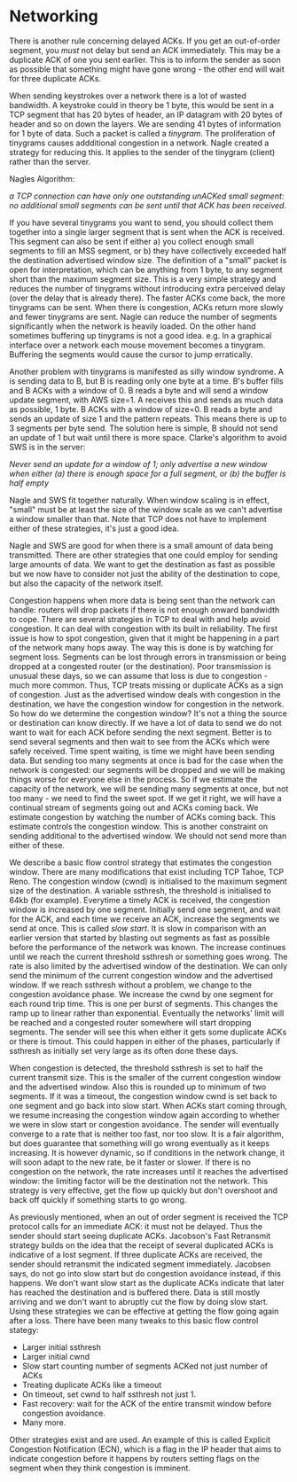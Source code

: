 # Networking

There is another rule concerning delayed ACKs. If you get an out-of-order
segment, you _must_ not delay but send an ACK immediately. This may be a
duplicate ACK of one you sent earlier. This is to inform the sender as soon as
possible that something might have gone wrong - the other end will wait for
three duplicate ACKs. 

When sending keystrokes over a network there is a lot of wasted bandwidth. A
keystroke could in theory be 1 byte, this would be sent in a TCP segment that
has 20 bytes of header, an IP datagram with 20 bytes of header and so on down
the layers. We are sending 41 bytes of information for 1 byte of data. Such a
packet is called a _tinygram_. The proliferation of tinygrams causes addditional
congestion in a network. Nagle created a strategy for reducing this. It applies
to the sender of the tinygram (client) rather than the server. 

Nagles Algorithm:

_a TCP connection can have only one outstanding unACKed small segment: no
additional small segments can be sent until that ACK has been received._

If you have several tinygrams you want to send, you should collect them together
into a single larger segment that is sent when the ACK is received. This segment
can also be sent if either a) you collect enough small segments to fill an MSS
segment, or b) they have collectively exceeded half the destination advertised
window size. The definition of a "small" packet is open for interpretation,
which can be anything from 1 byte, to any segment short than the maximum segment
size. This is a very simple strategy and reduces the number of tinygrams without
introducing extra perceived delay (over the delay that is already there). The
faster ACKs come back, the more tinygrams can be sent. When there is congestion,
ACKs return more slowly and fewer tinygrams are sent. Nagle can reduce the
number of segments significantly when the network is heavily loaded. On the
other hand sometimes buffering up tinygrams is not a good idea. e.g. In a
graphical interface over a network each mouse movement becomes a tinygram.
Buffering the segments would cause the cursor to jump erratically.

Another problem with tinygrams is manifested as silly window syndrome. A is
sending data to B, but B is reading only one byte at a time. B's buffer fills
and B ACKs with a window of 0. B reads a byte and will send a window update
segment, with AWS size=1. A receives this and sends as much data as possible, 1
byte. B ACKs with a window of size=0. B reads a byte and sends an update of size
1 and the pattern repeats. This means there is up to 3 segments per byte send.
The solution here is simple, B should not send an update of 1 but wait until
there is more space. Clarke's algorithm to avoid SWS is in the server:

_Never send an update for a window of 1; only advertise a new window when either
(a) there is enough space for a full segment, or (b) the buffer is half empty_

Nagle and SWS fit together naturally. When window scaling is in effect, "small"
must be at least the size of the window scale as we can't advertise a window
smaller than that. Note that TCP does not have to implement either of these
strategies, it's just a good idea.

Nagle and SWS are good for when there is a small amount of data being
transmitted. There are other strategies that one could employ for sending large
amounts of data. We want to get the destination as fast as possible but we now
have to consider not just the ability of the destination to cope, but also the
capacity of the network itself. 

Congestion happens when more data is being sent than the network can handle:
routers will drop packets if there is not enough onward bandwidth to cope. There
are several strategies in TCP to deal with and help avoid congestion. It can
deal with congestion with its built in reliability. The first issue is how to
spot congestion, given that it might be happening in a part of the network many
hops away. The way this is done is by watching for segment loss. Segments can be
lost through errors in transmission or being dropped at a congested router (or
the destination). Poor transmission is unusual these days, so we can assume that
loss is due to congestion - much more common. Thus, TCP treats missing or
duplicate ACKs as a sign of congestion. Just as the advertised window deals with
congestion in the destination, we have the congestion window for congestion in
the network. So how do we determine the congestion window? It's not a thing the
source or destination can know directly. If we have a lot of data to send we do
not want to wait for each ACK before sending the next  segment. Better is to
send several segments and then wait to see from the ACKs which were safely
received. Time spent waiting, is time we might have been sending data. But
sending too many segments at once is bad for the case when the network is
congested: our segments will be dropped and we will be making things worse for
everyone else in the process. So if we estimate the capacity of the network, we
will be sending many segments at once, but not too many - we need to find the
sweet spot. If we get it right, we will have a continual stream of segments
going out and ACKs coming back. We estimate congestion by watching the number of
ACKs coming back. This estimate controls the congestion window. This is another
constraint on sending additional to the advertised window. We should not send
more than either of these. 

We describe a basic flow control strategy that estimates the congestion window.
There are many modifications that exist including TCP Tahoe, TCP Reno. The
congestion window (cwnd) is initialised to the maximum segment size of the
destination. A variable ssthresh, the threshold is initialised to 64kb (for
example). Everytime a timely ACK is received, the congestion window is increased
by one segment.  Initially send one segment, and wait for the ACK, and each time
we receive an ACK, increase the segments we send at once. This is called _slow
start_. It is slow in comparison with an earlier version that started by
blasting out segments as fast as possible before the performance of the network
was known. The increase continues until we reach the current threshold ssthresh
or something goes wrong. The rate is also limited by the advertised window of
the destination. We can only send the minimum of the current congestion window
and the advertised window. If we reach ssthresh without a problem, we change to
the congestion avoidance phase. We increase the cwnd by one segment for each
round trip time. This is one per burst of segments. This changes the ramp up to
linear rather than exponential. Eventually the networks' limit will be reached
and a congested router somewhere will start dropping segments. The sender will
see this when either it gets some duplicate ACKs or there is timout. This could
happen in either of the phases, particularly if ssthresh as initially set very
large as its often done these days.

When congestion is detected, the threshold ssthresh is set to half the current
transmit size. This is the smaller of the current congestion window and the
advertised window. Also this is rounded up to minimum of two segments. If it was
a timeout, the congestion window cwnd is set back to one segment and go back
into slow start. When ACKs start coming through, we resume increasing the
congestion window again according to whether we were in slow start or congestion
avoidance. The sender will eventually converge to a rate that is neither too
fast, nor too slow. It is a fair algorithm, but does guarantee that something
will go wrong eventually as it keeps increasing. It is however dynamic, so if
conditions in the network change, it will soon adapt to the new rate, be it
faster or slower. If there is no congestion on the network, the rate increases
until it reaches the advertised window: the limiting factor will be the
destination not the network. This strategy is very effective, get the flow up
quickly but don't overshoot and back off quickly if something starts to go
wrong. 

As previously mentioned, when an out of order segment is received the TCP
protocol calls for an immediate ACK: it must not be delayed. Thus the sender
should start seeing duplicate ACKs. Jacobson's Fast Retransmit strategy builds
on the idea that the receipt of several duplicated ACKs is indicative of a lost
segment. If three duplicate ACKs are received, the sender should retransmit the
indicated segment immediately. Jacobsen says, do not go into slow start but do
congestion avoidance instead, if this happens. We don't want slow start as the
duplicate ACKs indicate that later has reached the destination and is buffered
there. Data is still mostly arriving and we don't want to abruptly cut the flow
by doing slow start. Using these strategies we can be effective at getting the
flow going again after a loss. There have been many tweaks to this basic flow
control stategy:

- Larger initial ssthresh
- Larger initial cwnd
- Slow start counting number of segments ACKed not just number of ACKs
- Treating duplicate ACKs like a timeout
- On timeout, set cwnd to half ssthresh not just 1.
- Fast recovery: wait for the ACK of the entire transmit window before
    congestion avoidance.
- Many more.

Other strategies exist and are used. An example of this is called Explicit
Congestion Notification (ECN), which is a flag in the IP header that aims to
indicate congestion before it happens by routers setting flags on the segment
when they think congestion is imminent.
